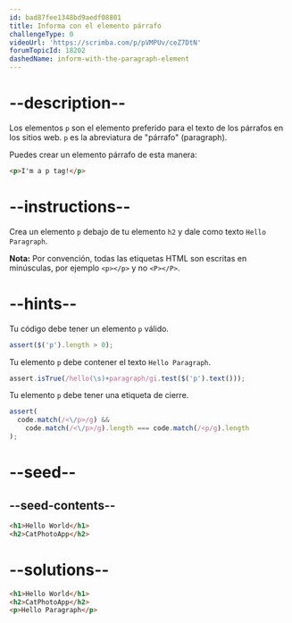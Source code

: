 ```yaml
---
id: bad87fee1348bd9aedf08801
title: Informa con el elemento párrafo
challengeType: 0
videoUrl: 'https://scrimba.com/p/pVMPUv/ceZ7DtN'
forumTopicId: 18202
dashedName: inform-with-the-paragraph-element
---
```


# --description--

Los elementos `p` son el elemento preferido para el texto de los párrafos en los sitios web. `p` es la abreviatura de "párrafo" (paragraph).

Puedes crear un elemento párrafo de esta manera:

```html
<p>I'm a p tag!</p>
```

# --instructions--

Crea un elemento `p` debajo de tu elemento `h2` y dale como texto `Hello Paragraph`.

**Nota:** Por convención, todas las etiquetas HTML son escritas en minúsculas, por ejemplo `<p></p>` y no `<P></P>`.

# --hints--

Tu código debe tener un elemento `p` válido.

```js
assert($('p').length > 0);
```

Tu elemento `p` debe contener el texto `Hello Paragraph`.

```js
assert.isTrue(/hello(\s)+paragraph/gi.test($('p').text()));
```

Tu elemento `p` debe tener una etiqueta de cierre.

```js
assert(
  code.match(/<\/p>/g) &&
    code.match(/<\/p>/g).length === code.match(/<p/g).length
);
```

# --seed--

## --seed-contents--

```html
<h1>Hello World</h1>
<h2>CatPhotoApp</h2>
```

# --solutions--

```html
<h1>Hello World</h1>
<h2>CatPhotoApp</h2>
<p>Hello Paragraph</p>
```
